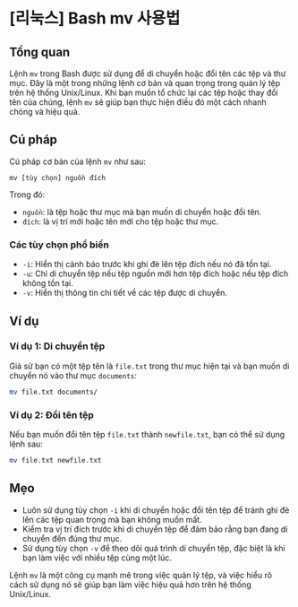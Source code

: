# [리눅스] Bash mv 사용법

## Tổng quan
Lệnh `mv` trong Bash được sử dụng để di chuyển hoặc đổi tên các tệp và thư mục. Đây là một trong những lệnh cơ bản và quan trọng trong quản lý tệp trên hệ thống Unix/Linux. Khi bạn muốn tổ chức lại các tệp hoặc thay đổi tên của chúng, lệnh `mv` sẽ giúp bạn thực hiện điều đó một cách nhanh chóng và hiệu quả.

## Cú pháp
Cú pháp cơ bản của lệnh `mv` như sau:

```
mv [tùy chọn] nguồn đích
```

Trong đó:
- `nguồn`: là tệp hoặc thư mục mà bạn muốn di chuyển hoặc đổi tên.
- `đích`: là vị trí mới hoặc tên mới cho tệp hoặc thư mục.

### Các tùy chọn phổ biến
- `-i`: Hiển thị cảnh báo trước khi ghi đè lên tệp đích nếu nó đã tồn tại.
- `-u`: Chỉ di chuyển tệp nếu tệp nguồn mới hơn tệp đích hoặc nếu tệp đích không tồn tại.
- `-v`: Hiển thị thông tin chi tiết về các tệp được di chuyển.

## Ví dụ
### Ví dụ 1: Di chuyển tệp
Giả sử bạn có một tệp tên là `file.txt` trong thư mục hiện tại và bạn muốn di chuyển nó vào thư mục `documents`:

```bash
mv file.txt documents/
```

### Ví dụ 2: Đổi tên tệp
Nếu bạn muốn đổi tên tệp `file.txt` thành `newfile.txt`, bạn có thể sử dụng lệnh sau:

```bash
mv file.txt newfile.txt
```

## Mẹo
- Luôn sử dụng tùy chọn `-i` khi di chuyển hoặc đổi tên tệp để tránh ghi đè lên các tệp quan trọng mà bạn không muốn mất.
- Kiểm tra vị trí đích trước khi di chuyển tệp để đảm bảo rằng bạn đang di chuyển đến đúng thư mục.
- Sử dụng tùy chọn `-v` để theo dõi quá trình di chuyển tệp, đặc biệt là khi bạn làm việc với nhiều tệp cùng một lúc. 

Lệnh `mv` là một công cụ mạnh mẽ trong việc quản lý tệp, và việc hiểu rõ cách sử dụng nó sẽ giúp bạn làm việc hiệu quả hơn trên hệ thống Unix/Linux.